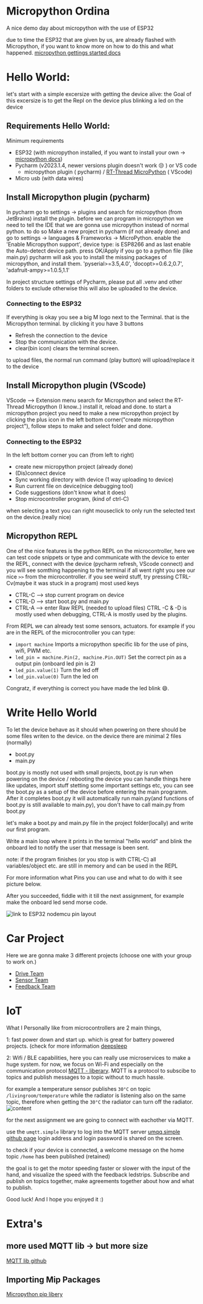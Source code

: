 # Micropython Ordina

A nice demo day about micropython with the use of ESP32

due to time the ESP32 that are given by us, are already flashed with Micropython,
if you want to know more on how to do this and what happened.
[micropython gettings started docs](https://docs.micropython.org/en/latest/esp32/tutorial/intro.html#)

# Hello World:

let's start with a simple excersize with getting the device alive:
the Goal of this excersize is to get the Repl on the device plus blinking a led on the device

## Requirements Hello World:

Minimum requirements

- ESP32 (with micropython installed, if you want to install your
  own -> [micropython docs](https://docs.micropython.org/en/latest/esp32/tutorial/intro.html))
- Pycharm (v2023.1.4, newer versions plugin doesn't work :unamused: ) or VS code
    - micropython plugin (
      pycharm) / [RT-Thread MicroPython](https://marketplace.visualstudio.com/items?itemName=RT-Thread.rt-thread-micropython) (
      VScode)
- Micro usb (with data wires)

## Install Micropython plugin (pycharm)

In pycharm go to settings -> plugins and search for micropython (from JetBrains) install the plugin.
before we can program in micropython we need to tell the IDE that we are gonna use micropython instead of normal python.
to do so
Make a new project in pycharm (if not already done) and go to settings -> languages & Frameworks -> MicroPython. enable
the 'Enable Micropython support', device type: is ESP8266 and as last enable the Auto-detect device path. press OK/Apply
if you go to a python file (like main.py) pycharm will ask you to install the missing packages of micropython, and
install them.
'pyserial>=3.5,4.0', 'docopt>=0.6.2,0.7', 'adafruit-ampy>=1.0.5,1.1'

In project structure settings of Pycharm, please put all .venv and other folders to exclude otherwise
this will also be uploaded to the device.

### Connecting to the ESP32

If everything is okay you see a big M logo next to the Terminal. that is the Micropython terminal.
by clicking it you have 3 buttons

- Refresh the connection to the device
- Stop the communication with the device.
- clear(bin icon) clears the terminal screen.

to upload files, the normal run command (play button) will upload/replace it to the device

## Install Micropython plugin (VScode)

VScode --> Extension menu search for Micropython and select the RT-Thread Micropython (I know..)
install it, reload and done.
to start a micropython project you need to make a new micropython project by clicking the plus icon in the left bottom
corner("create micropython project"), follow steps to make and select folder and done.

### Connecting to the ESP32

In the left bottom corner you can (from left to right)

- create new micropython project (already done)
- (Dis)connect device
- Sync working directory with device (1 way uploading to device)
- Run current file on device(nice debugging tool)
- Code suggestions (don't know what it does)
- Stop microcontroller program, (kind of ctrl-C)

when selecting a text you can right mouseclick to only run the selected text on the device.(really nice)

## Micropython REPL

One of the nice features is the python REPL on the microcontroller, here we can test code snippets or type and
communicate with the device
to enter the REPL, connect with the device (pycharm refresh, VScode connect) and you will see somthing happening to the
terminal
if all went right you see our nice `>>` from the microcontroller. if you see weird stuff, try pressing CTRL-Cv(maybe it
was stuck in a program)
most used keys

- CTRL-C --> stop current program on device
- CTRL-D --> start boot.py and main.py
- CTRL-A --> enter Raw REPL (needed to upload files)
  CTRL -C & -D is mostly used when debugging, CTRL-A is mostly used by the plugins.

From REPL we can already test some sensors, actuators.
for example if you are in the REPL of the microcontroller you can type:

- `import machine` Imports a micropython specific lib for the use of pins, wifi, PWM etc.
- `led_pin = machine.Pin(2, machine.Pin.OUT)` Set the correct pin as a output pin (onboard led pin is 2)
- `led_pin.value(1)` Turn the led off
- `led_pin.value(0)` Turn the led on

Congratz, if everything is correct you have made the led blink :smile:.

# Write Hello World

To let the device behave as it should when powering on there should be some files writen to the device.
on the device there are minimal 2 files (normally)

- boot.py
- main.py

boot.py is mostly not used with small projects, boot.py is run when powering on the device / rebooting the device you
can handle things here like updates, import stuff stetting some important settings etc, you can see the boot.py as a
setup of the device before entering the main programm.
After it completes boot.py it will automatically run
main.py(and functions of boot.py is still available to main.py), you don't have to call main.py from boot.py

let's make a boot.py and main.py file in the project folder(locally) and write our first program.

Write a main loop where it prints in the terminal "hello world" and blink the onboard led to notify the user that
message is been sent.

note: if the program finishes (or you stop is with CTRL-C) all variables/object etc. are still in memory and can be used
in the REPL

For more information what Pins you can use and what to do with it see picture below.

After you succeeded, fiddle with it till the next assignment,
for example make the onboard led send morse code.

![link to ESP32 nodemcu pin layout](https://www.waveshare.com/img/devkit/accBoard/NodeMCU-32S/NodeMCU-32S-details-3.jpg)

# Car Project

Here we are gonna make 3 different projects (choose one with your group to work on.)

- [Drive Team](/module_drive/README.md#drive-team)
- [Sensor Team](/module_input/README.md#input-team)
- [Feedback Team](/module_feedback/README.md#feedback-team)

# IoT

What I Personally like from microcontrollers are 2 main things,

1: fast power down and start up. which is great for battery powered projects. (check for more
information [deepsleep](https://docs.micropython.org/en/latest/esp32/quickref.html#deep-sleep-mode)

2: Wifi / BLE capabilities, here you can really use microservices to make a huge system.
for now, we focus on Wi-Fi and especially on the communication
protocol [MQTT - liberary](https://github.com/peterhinch/micropython-mqtt). MQTT is a protocol to subscibe to topics and
publish messages to a topic without to much hassle.

for example a temperature sensor publishes `30°C` on topic `/livingroom/temperature` while the radiator is listening
also on the same topic, therefore when getting the `30°C` the radiator can turn off the radiator.
![content](https://i0.wp.com/randomnerdtutorials.com/wp-content/uploads/2018/12/MQTT-Diagram.png?w=750&quality=100&strip=all&ssl=1)

for the next assignment we are going to connect with eachother via MQTT.

use the `umqtt.simple` library to log into the MQTT
server [umqq.simple github page](https://github.com/micropython/micropython-lib/tree/master/micropython/umqtt.simple)
login address and login password is shared on the screen.

to check if your device is connected,
a welcome message on the home topic `/home` has been published (retained)

the goal is to get the motor speeding faster or slower with the input of the hand, and visualize the speed with the
feedback ledstrips.
Subscribe and publish on topics together, make agreements together about how and what to publish.

Good luck! And I hope you enjoyed it :)

# Extra's

## more used MQTT lib -> but more size

[MQTT lib github](https://github.com/peterhinch/micropython-mqtt/tree/master/mqtt_as)

## Importing Mip Packages

[Micropython pip libery](https://github.com/micropython/micropython-lib)

